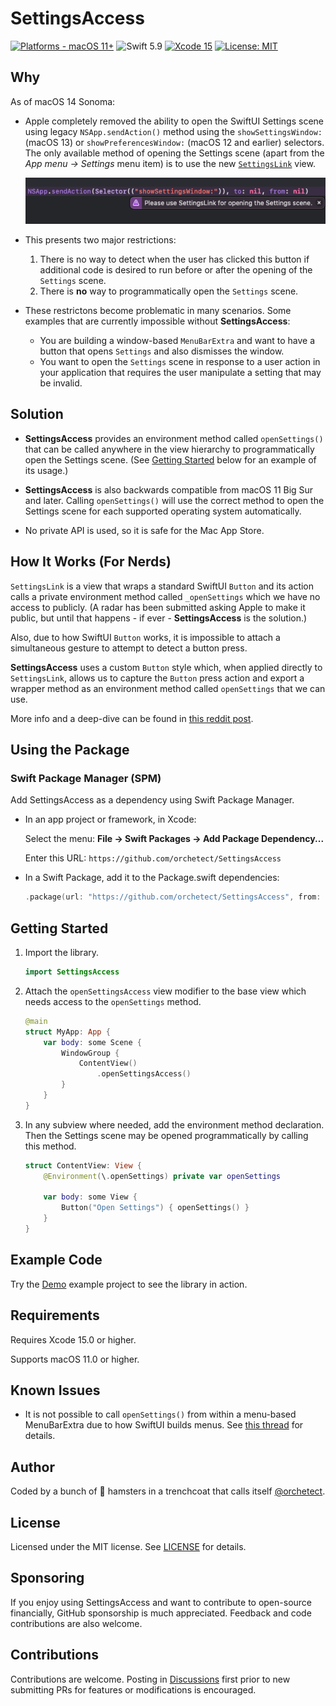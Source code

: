 # SettingsAccess

[![Platforms - macOS 11+](https://img.shields.io/badge/platforms-macOS%2011+-lightgrey.svg?style=flat)](https://developer.apple.com/swift) ![Swift 5.9](https://img.shields.io/badge/Swift-5.9-orange.svg?style=flat) [![Xcode 15](https://img.shields.io/badge/Xcode-15-blue.svg?style=flat)](https://developer.apple.com/swift) [![License: MIT](http://img.shields.io/badge/license-MIT-lightgrey.svg?style=flat)](https://github.com/orchetect/SettingsAccess/blob/main/LICENSE)

## Why

As of macOS 14 Sonoma:

- Apple completely removed the ability to open the SwiftUI Settings scene using legacy `NSApp.sendAction()` method using the `showSettingsWindow:` (macOS 13) or `showPreferencesWindow:` (macOS 12 and earlier) selectors. The only available method of opening the Settings scene (apart from the _App menu → Settings_ menu item) is to use the new [`SettingsLink`](https://developer.apple.com/documentation/swiftui/settingslink) view.

  ![No Dice](Images/no-dice.png)

- This presents two major restrictions:
  1. There is no way to detect when the user has clicked this button if additional code is desired to run before or after the opening of the `Settings` scene.
  2. There is **no** way to programmatically open the `Settings` scene.
  
- These restrictons become problematic in many scenarios. Some examples that are currently impossible without **SettingsAccess**:
  - You are building a window-based `MenuBarExtra` and want to have a button that opens `Settings` and also dismisses the window.
  - You want to open the `Settings` scene in response to a user action in your application that requires the user manipulate a setting that may be invalid.

## Solution

- **SettingsAccess** provides an environment method called `openSettings()` that can be called anywhere in the view hierarchy to programmatically open the Settings scene. (See [Getting Started](#Getting-Started) below for an example of its usage.)

- **SettingsAccess** is also backwards compatible from macOS 11 Big Sur and later. Calling `openSettings()` will use the correct method to open the Settings scene for each supported operating system automatically.
- No private API is used, so it is safe for the Mac App Store.

## How It Works (For Nerds)

`SettingsLink` is a view that wraps a standard SwiftUI `Button` and its action calls a private environment method called `_openSettings` which we have no access to publicly. (A radar has been submitted asking Apple to make it public, but until that happens - if ever - **SettingsAccess** is the solution.)

Also, due to how SwiftUI `Button` works, it is impossible to attach a simultaneous gesture to attempt to detect a button press.

**SettingsAccess** uses a custom `Button` style which, when applied directly to `SettingsLink`, allows us to capture the `Button` press action and export a wrapper method as an environment method called `openSettings` that we can use.

More info and a deep-dive can be found in [this reddit post](https://www.reddit.com/r/SwiftUI/comments/16ibgy3/settingslink_on_macos_14_why_it_sucks_and_how_i/).

## Using the Package

### Swift Package Manager (SPM)

Add SettingsAccess as a dependency using Swift Package Manager.

- In an app project or framework, in Xcode:

  Select the menu: **File → Swift Packages → Add Package Dependency...**

  Enter this URL: `https://github.com/orchetect/SettingsAccess`

- In a Swift Package, add it to the Package.swift dependencies:

  ```swift
  .package(url: "https://github.com/orchetect/SettingsAccess", from: "1.0.0")
  ```

## Getting Started

1. Import the library.

   ```swift
   import SettingsAccess
   ```

2. Attach the `openSettingsAccess` view modifier to the base view which needs access to the `openSettings` method.

   ```swift
   @main
   struct MyApp: App {
       var body: some Scene {
           WindowGroup {
               ContentView()
                   .openSettingsAccess()
           }
       }
   }
   ```

3. In any subview where needed, add the environment method declaration. Then the Settings scene may be opened programmatically by calling this method.

   ```swift
   struct ContentView: View {
       @Environment(\.openSettings) private var openSettings
     
       var body: some View {
           Button("Open Settings") { openSettings() }
       }
   }
   ```

## Example Code

Try the [Demo](Demo) example project to see the library in action.

## Requirements

Requires Xcode 15.0 or higher.

Supports macOS 11.0 or higher.

## Known Issues

- It is not possible to call `openSettings()` from within a menu-based MenuBarExtra due to how SwiftUI builds menus. See [this thread](https://github.com/orchetect/SettingsAccess/issues/2) for details.

## Author

Coded by a bunch of 🐹 hamsters in a trenchcoat that calls itself [@orchetect](https://github.com/orchetect).

## License

Licensed under the MIT license. See [LICENSE](https://github.com/orchetect/SettingsAccess/blob/master/LICENSE) for details.

## Sponsoring

If you enjoy using SettingsAccess and want to contribute to open-source financially, GitHub sponsorship is much appreciated. Feedback and code contributions are also welcome.

## Contributions

Contributions are welcome. Posting in [Discussions](https://github.com/orchetect/SettingsAccess/discussions) first prior to new submitting PRs for features or modifications is encouraged.
